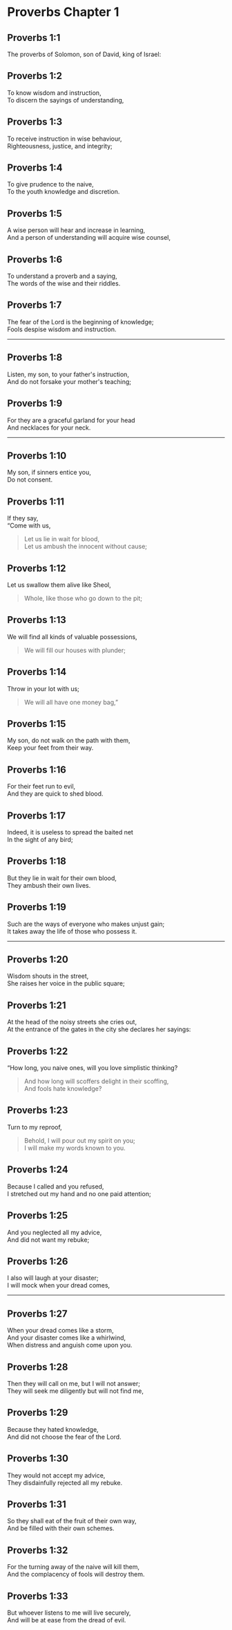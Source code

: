 # Proverbs Chapter 1

## Proverbs 1:1

The proverbs of Solomon, son of David, king of Israel:

## Proverbs 1:2

To know wisdom and instruction,  
To discern the sayings of understanding,

## Proverbs 1:3

To receive instruction in wise behaviour,  
Righteousness, justice, and integrity;

## Proverbs 1:4

To give prudence to the naive,  
To the youth knowledge and discretion.

## Proverbs 1:5

A wise person will hear and increase in learning,  
And a person of understanding will acquire wise counsel,

## Proverbs 1:6

To understand a proverb and a saying,  
The words of the wise and their riddles.

## Proverbs 1:7

The fear of the Lord is the beginning of knowledge;  
Fools despise wisdom and instruction.

---

## Proverbs 1:8

Listen, my son, to your father's instruction,  
And do not forsake your mother's teaching;

## Proverbs 1:9

For they are a graceful garland for your head  
And necklaces for your neck.

---

## Proverbs 1:10

My son, if sinners entice you,  
Do not consent.

## Proverbs 1:11

If they say,  
“Come with us,  
> Let us lie in wait for blood,  
> Let us ambush the innocent without cause;

## Proverbs 1:12

Let us swallow them alive like Sheol,  
> Whole, like those who go down to the pit;

## Proverbs 1:13

We will find all kinds of valuable possessions,  
> We will fill our houses with plunder;

## Proverbs 1:14

Throw in your lot with us;  
> We will all have one money bag,”

## Proverbs 1:15

My son, do not walk on the path with them,  
Keep your feet from their way.

## Proverbs 1:16

For their feet run to evil,  
And they are quick to shed blood.

## Proverbs 1:17

Indeed, it is useless to spread the baited net  
In the sight of any bird;

## Proverbs 1:18

But they lie in wait for their own blood,  
They ambush their own lives.

## Proverbs 1:19

Such are the ways of everyone who makes unjust gain;  
It takes away the life of those who possess it.

---

## Proverbs 1:20

Wisdom shouts in the street,  
She raises her voice in the public square;

## Proverbs 1:21

At the head of the noisy streets she cries out,  
At the entrance of the gates in the city she declares her sayings:

## Proverbs 1:22

“How long, you naive ones, will you love simplistic thinking?  
> And how long will scoffers delight in their scoffing,  
> And fools hate knowledge?

## Proverbs 1:23

Turn to my reproof,  
> Behold, I will pour out my spirit on you;  
> I will make my words known to you.

## Proverbs 1:24

Because I called and you refused,  
I stretched out my hand and no one paid attention;

## Proverbs 1:25

And you neglected all my advice,  
And did not want my rebuke;

## Proverbs 1:26

I also will laugh at your disaster;  
I will mock when your dread comes,

---

## Proverbs 1:27

When your dread comes like a storm,  
And your disaster comes like a whirlwind,  
When distress and anguish come upon you.

## Proverbs 1:28

Then they will call on me, but I will not answer;  
They will seek me diligently but will not find me,

## Proverbs 1:29

Because they hated knowledge,  
And did not choose the fear of the Lord.

## Proverbs 1:30

They would not accept my advice,  
They disdainfully rejected all my rebuke.

## Proverbs 1:31

So they shall eat of the fruit of their own way,  
And be filled with their own schemes.

## Proverbs 1:32

For the turning away of the naive will kill them,  
And the complacency of fools will destroy them.

## Proverbs 1:33

But whoever listens to me will live securely,  
And will be at ease from the dread of evil.
